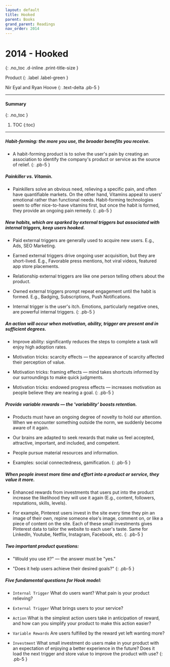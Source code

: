 ```yaml
---
layout: default
title: Hooked
parent: Books
grand_parent: Readings
nav_order: 2014
---
```


# 2014 - Hooked
{: .no_toc .d-inline .print-title-size }

Product
{: .label .label-green }

Nir Eyal and Ryan Hoove
{: .text-delta .pb-5 }

---

#### Summary 
{: .no_toc }

1. TOC
{:toc}

---

##### Habit-forming: the more you use, the broader benefits you receive.
- A habit-forming product is to solve the user's pain by creating an association to identify the company's product or service as the source of relief.
{: .pb-5 }

##### Painkiller vs. Vitamin.
- Painkillers solve an obvious need, relieving a specific pain, and often have quantifiable markets. On the other hand, Vitamins appeal to users' emotional rather than functional needs. Habit-forming technologies seem to offer nice-to-have vitamins first, but once the habit is formed, they provide an ongoing pain remedy.
{: .pb-5 }

##### New habits, which are sparked by external triggers but associated with internal triggers, keep users hooked.
- Paid external triggers are generally used to acquire new users. E.g., Ads, SEO Marketing.

- Earned external triggers drive ongoing user acquisition, but they are short-lived. E.g., Favorable press mentions, hot viral videos, featured app store placements.

- Relationship external triggers are like one person telling others about the product.

- Owned external triggers prompt repeat engagement until the habit is formed. E.g., Badging, Subscriptions, Push Notifications.

- Internal trigger is the user's itch. Emotions, particularly negative ones, are powerful internal triggers.
{: .pb-5 }

##### An action will occur when motivation, ability, trigger are present and in sufficient degrees.
- Improve ability: significantly reduces the steps to complete a task will enjoy high adoption rates.

- Motivation tricks: scarcity effects — the appearance of scarcity affected their perception of value.

- Motivation tricks: framing effects — mind takes shortcuts informed by our surroundings to make quick judgments.

- Motivation tricks: endowed progress effects — increases motivation as people believe they are nearing a goal.
{: .pb-5 }

##### Provide variable rewards — the 'variability' boosts retention.
- Products must have an ongoing degree of novelty to hold our attention. When we encounter something outside the norm, we suddenly become aware of it again.

- Our brains are adapted to seek rewards that make us feel accepted, attractive, important, and included, and competent.

- People pursue material resources and information.

- Examples: social connectedness, gamification.
{: .pb-5 }

##### When people invest more time and effort into a product or service, they value it more. 
- Enhanced rewards from investments that users put into the product increase the likelihood they will use it again (E.g., content, followers, reputations, skills, levels).

- For example, Pinterest users invest in the site every time they pin an image of their own, repine someone else's image, comment on, or like a piece of content on the site. Each of these small investments gives Pinterest data to tailor the website to each user's taste. Same for LinkedIn, Youtube, Netflix, Instagram, Facebook, etc.
{: .pb-5 }

##### Two important product questions:
- "Would you use it?" — the answer must be "yes."

- "Does it help users achieve their desired goals?"
{: .pb-5 }

##### Five fundamental questions for Hook model:
- `Internal Trigger` What do users want? What pain is your product relieving?

- `External Trigger` What brings users to your service?

- `Action` What is the simplest action users take in anticipation of reward, and how can you simplify your product to make this action easier?

- `Variable Rewards` Are users fulfilled by the reward yet left wanting more?

- `Investment` What small investment do users make in your product with an expectation of enjoying a better experience in the future? Does it load the next trigger and store value to improve the product with use?
{: .pb-5 }

